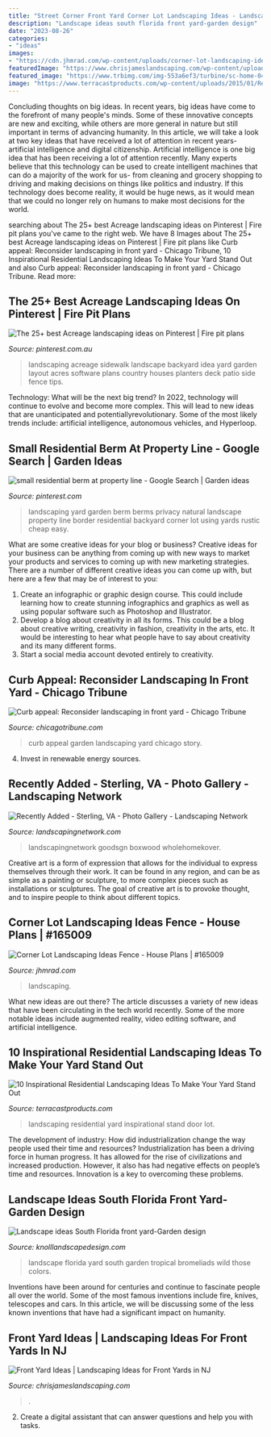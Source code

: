 ```yaml
---
title: "Street Corner Front Yard Corner Lot Landscaping Ideas - Landscape Ideas South Florida Front Yard-garden Design"
description: "Landscape ideas south florida front yard-garden design"
date: "2023-08-26"
categories:
- "ideas"
images:
- "https://cdn.jhmrad.com/wp-content/uploads/corner-lot-landscaping-ideas-fence_650784.jpg"
featuredImage: "https://www.chrisjameslandscaping.com/wp-content/uploads/2016/02/chris-james-blog-2-feb-2016-depositphotos4569704m2015-300x199.jpg"
featured_image: "https://www.trbimg.com/img-553a6ef3/turbine/sc-home-0427-garden-curb-appeal-20150424"
image: "https://www.terracastproducts.com/wp-content/uploads/2015/01/Residential-Landscaping.jpg"
---
```



Concluding thoughts on big ideas.
In recent years, big ideas have come to the forefront of many people's minds. Some of these innovative concepts are new and exciting, while others are more general in nature but still important in terms of advancing humanity. In this article, we will take a look at two key ideas that have received a lot of attention in recent years- artificial intelligence and digital citizenship. 
Artificial intelligence is one big idea that has been receiving a lot of attention recently. Many experts believe that this technology can be used to create intelligent machines that can do a majority of the work for us- from cleaning and grocery shopping to driving and making decisions on things like politics and industry. If this technology does become reality, it would be huge news, as it would mean that we could no longer rely on humans to make most decisions for the world.

	

		
searching about The 25+ best Acreage landscaping ideas on Pinterest | Fire pit plans you've came to the right web. We have 8 Images about The 25+ best Acreage landscaping ideas on Pinterest | Fire pit plans like Curb appeal: Reconsider landscaping in front yard - Chicago Tribune, 10 Inspirational Residential Landscaping Ideas To Make Your Yard Stand Out and also Curb appeal: Reconsider landscaping in front yard - Chicago Tribune. Read more:
		
    
## The 25+ Best Acreage Landscaping Ideas On Pinterest | Fire Pit Plans

<img loading=lazy src="https://i.pinimg.com/originals/8a/f6/7b/8af67ba7fd312d4179eae745c5f3ff9e.jpg" onerror="this.onerror=null;this.src='https://tse4.mm.bing.net/th?id=OIP.9sdk2f39hDeYuwp0WGhD5QHaFj&amp;pid=15.1';" alt="The 25+ best Acreage landscaping ideas on Pinterest | Fire pit plans">

_Source: pinterest.com.au_

>landscaping acreage sidewalk landscape backyard idea yard garden layout acres software plans country houses planters deck patio side fence tips. 

	

Technology: What will be the next big trend?
In 2022, technology will continue to evolve and become more complex. This will lead to new ideas that are unanticipated and potentiallyrevolutionary. Some of the most likely trends include: artificial intelligence, autonomous vehicles, and Hyperloop.

    
## Small Residential Berm At Property Line - Google Search | Garden Ideas

<img loading=lazy src="https://i.pinimg.com/originals/57/1c/c2/571cc2ca0f3ce034f649cc779aefeeb4.jpg" onerror="this.onerror=null;this.src='https://tse4.mm.bing.net/th?id=OIP.5bJwLu8OLhhqbzftcFEYIgHaE7&amp;pid=15.1';" alt="small residential berm at property line - Google Search | Garden ideas">

_Source: pinterest.com_

>landscaping yard garden berm berms privacy natural landscape property line border residential backyard corner lot using yards rustic cheap easy. 

	

What are some creative ideas for your blog or business?
Creative ideas for your business can be anything from coming up with new ways to market your products and services to coming up with new marketing strategies. There are a number of different creative ideas you can come up with, but here are a few that may be of interest to you: 
1) Create an infographic or graphic design course. This could include learning how to create stunning infographics and graphics as well as using popular software such as Photoshop and Illustrator. 
2) Develop a blog about creativity in all its forms. This could be a blog about creative writing, creativity in fashion, creativity in the arts, etc. It would be interesting to hear what people have to say about creativity and its many different forms. 
3) Start a social media account devoted entirely to creativity.

    
## Curb Appeal: Reconsider Landscaping In Front Yard - Chicago Tribune

<img loading=lazy src="https://www.trbimg.com/img-553a6ef3/turbine/sc-home-0427-garden-curb-appeal-20150424" onerror="this.onerror=null;this.src='https://tse4.mm.bing.net/th?id=OIP.DycpxEtAbLvGBOx78FisTgHaE7&amp;pid=15.1';" alt="Curb appeal: Reconsider landscaping in front yard - Chicago Tribune">

_Source: chicagotribune.com_

>curb appeal garden landscaping yard chicago story. 

	

4. Invest in renewable energy sources. 

    
## Recently Added - Sterling, VA - Photo Gallery - Landscaping Network

<img loading=lazy src="https://images.landscapingnetwork.com/pictures/images/800x642Max/recently-added_44/formal-walkway-front-walkway-sunrise-landscape-and-design_3622.jpg" onerror="this.onerror=null;this.src='https://tse4.mm.bing.net/th?id=OIP.8j6RhsVTMIdwJPdhc90k-gHaFj&amp;pid=15.1';" alt="Recently Added - Sterling, VA - Photo Gallery - Landscaping Network">

_Source: landscapingnetwork.com_

>landscapingnetwork goodsgn boxwood wholehomekover. 

	

Creative art is a form of expression that allows for the individual to express themselves through their work. It can be found in any region, and can be as simple as a painting or sculpture, to more complex pieces such as installations or sculptures. The goal of creative art is to provoke thought, and to inspire people to think about different topics.

    
## Corner Lot Landscaping Ideas Fence - House Plans | #165009

<img loading=lazy src="https://cdn.jhmrad.com/wp-content/uploads/corner-lot-landscaping-ideas-fence_650784.jpg" onerror="this.onerror=null;this.src='https://tse2.mm.bing.net/th?id=OIP.m9HeVttJ4s4qQBsuhMkJewHaFj&amp;pid=15.1';" alt="Corner Lot Landscaping Ideas Fence - House Plans | #165009">

_Source: jhmrad.com_

>landscaping. 

	

What new ideas are out there?
The article discusses a variety of new ideas that have been circulating in the tech world recently. Some of the more notable ideas include augmented reality, video editing software, and artificial intelligence.

    
## 10 Inspirational Residential Landscaping Ideas To Make Your Yard Stand Out

<img loading=lazy src="https://www.terracastproducts.com/wp-content/uploads/2015/01/Residential-Landscaping.jpg" onerror="this.onerror=null;this.src='https://tse3.mm.bing.net/th?id=OIP.LavPhhrqTGdmhwEhlq9bmgHaLG&amp;pid=15.1';" alt="10 Inspirational Residential Landscaping Ideas To Make Your Yard Stand Out">

_Source: terracastproducts.com_

>landscaping residential yard inspirational stand door lot. 

	

The development of industry: How did industrialization change the way people used their time and resources?
Industrialization has been a driving force in human progress. It has allowed for the rise of civilizations and increased production. However, it also has had negative effects on people’s time and resources. Innovation is a key to overcoming these problems.

    
## Landscape Ideas South Florida Front Yard-Garden Design

<img loading=lazy src="https://knolllandscapedesign.com/wp-content/uploads/2014/04/5-Joannes.jpg" onerror="this.onerror=null;this.src='https://tse1.mm.bing.net/th?id=OIP.bSKTieE-TXA-GF9GN4MdmgHaE9&amp;pid=15.1';" alt="Landscape ideas South Florida front yard-Garden design">

_Source: knolllandscapedesign.com_

>landscape florida yard south garden tropical bromeliads wild those colors. 

	

Inventions have been around for centuries and continue to fascinate people all over the world. Some of the most famous inventions include fire, knives, telescopes and cars. In this article, we will be discussing some of the less known inventions that have had a significant impact on humanity.

    
## Front Yard Ideas | Landscaping Ideas For Front Yards In NJ

<img loading=lazy src="https://www.chrisjameslandscaping.com/wp-content/uploads/2016/02/chris-james-blog-2-feb-2016-depositphotos4569704m2015-300x199.jpg" onerror="this.onerror=null;this.src='https://tse1.mm.bing.net/th?id=OIP.Cqz77RmRtXyLpn14B5SmbQAAAA&amp;pid=15.1';" alt="Front Yard Ideas | Landscaping Ideas for Front Yards in NJ">

_Source: chrisjameslandscaping.com_

>. 

	

2. Create a digital assistant that can answer questions and help you with tasks.

